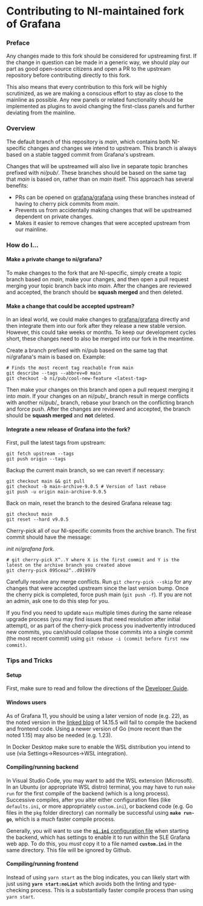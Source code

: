 # Contributing to NI-maintained fork of Grafana

### Preface

Any changes made to this fork should be considered for upstreaming first. If the change in question can be made in a generic way, we should play our part as good open-source citizens and open a PR to the upstream repository before contributing directly to this fork.

This also means that every contribution to this fork will be highly scrutinized, as we are making a conscious effort to stay as close to the mainline as possible. Any new panels or related functionality should be implemented as plugins to avoid changing the first-class panels and further deviating from the mainline.

### Overview

The default branch of this repository is _main_, which contains both NI-specific changes and changes we intend to upstream. This branch is always based on a stable tagged commit from Grafana's upstream.

Changes that will be upstreamed will also live in separate topic branches prefixed with _ni/pub/_. These branches should be based on the same tag that _main_ is based on, rather than on _main_ itself. This approach has several benefits:

- PRs can be opened on [grafana/grafana](https://github.com/grafana/grafana) using these branches instead of having to cherry pick commits from _main_.
- Prevents us from accidentally making changes that will be upstreamed dependent on private changes.
- Makes it easier to remove changes that were accepted upstream from our mainline.

### How do I...

#### Make a private change to ni/grafana?

To make changes to the fork that are NI-specific, simply create a topic branch based on _main_, make your changes, and then open a pull request merging your topic branch back into _main_. After the changes are reviewed and accepted, the branch should be **squash merged** and then deleted.

#### Make a change that could be accepted upstream?

In an ideal world, we could make changes to [grafana/grafana](https://github.com/grafana/grafana) directly and then integrate them into our fork after they release a new stable version. However, this could take weeks or months. To keep our development cycles short, these changes need to also be merged into our fork in the meantime.

Create a branch prefixed with ni/pub based on the same tag that ni/grafana's main is based on. Example:

```
# Finds the most recent tag reachable from main
git describe --tags --abbrev=0 main
git checkout -b ni/pub/cool-new-feature <latest-tag>
```

Then make your changes on this branch and open a pull request merging it into _main_. If your changes on an ni/pub/_ branch result in merge conflicts with another ni/pub/_ branch, rebase your branch on the conflicting branch and force push. After the changes are reviewed and accepted, the branch should be **squash merged** and **not** deleted.

#### Integrate a new release of Grafana into the fork?

First, pull the latest tags from upstream:

```
git fetch upstream --tags
git push origin --tags
```

Backup the current main branch, so we can revert if necessary:

```
git checkout main && git pull
git checkout -b main-archive-9.0.5 # Version of last rebase
git push -u origin main-archive-9.0.5
```

Back on main, reset the branch to the desired Grafana release tag:

```
git checkout main
git reset --hard v9.0.5
```

Cherry-pick all of our NI-specific commits from the archive branch. The first commit should have the message:

_init ni/grafana fork_.

```
# git cherry-pick X^..Y where X is the first commit and Y is the latest on the archive branch you created above
git cherry-pick 095cea2^..d919979
```

Carefully resolve any merge conflicts. Run `git cherry-pick --skip` for any changes that were accepted upstream since the last version bump.
Once the cherry pick is completed, force push main (`git push -f`). If you are not an admin, ask one to do this step for you.

If you find you need to update `main` multiple times during the same release upgrade process (you may find issues that need resolution after initial attempt), or as part of the cherry-pick process you inadvertently introduced new commits, you can/should collapse those commits into a single commit (the most recent commit) using `git rebase -i (commit before first new commit)`.

### Tips and Tricks

#### Setup

First, make sure to read and follow the directions of the [Developer Guide](./contribute/developer-guide.md). 

#### Windows users

As of Grafana 11, you should be using a later version of node (e.g. 22), as the noted version in the [linked blog](https://grafana.com/blog/2021/03/03/how-to-set-up-a-grafana-development-environment-on-a-windows-pc-using-wsl/) of 14.15.5 will fail to compile the backend and frontend code. Using a newer version of Go (more recent than the noted 1.15) may also be needed (e.g. 1.23).

In Docker Desktop make sure to enable the WSL distribution you intend to use (via Settings->Resources->WSL integration).

#### Compiling/running backend

In Visual Studio Code, you may want to add the WSL extension (Microsoft). In an Ubuntu (or appropriate WSL distro) terminal, you may have to run `make run` for the first compile of the backend (which is a long process). Successive compiles, after you alter either configuration files (like `defaults.ini`, or more appropriately `custom.ini`), or  backend code (e.g. Go files in the `pkg` folder directory) can normally be successful using **`make run-go`**, which is a _much_ faster compile process.

Generally, you will want to use the [**`ni.ini`** configuration file](./conf/ni.ini) when starting the backend, which has settings to enable it to run within the SLE Grafana web app. To do this, you _must_ copy it to a file named **`custom.ini`** in the same directory. This file will be ignored by Github.

#### Compiling/running frontend

Instead of using `yarn start` as the blog indicates, you can likely start with just using **`yarn start:noLint`** which avoids both the linting and type-checking process. This is a substantially faster compile process than using `yarn start`.

